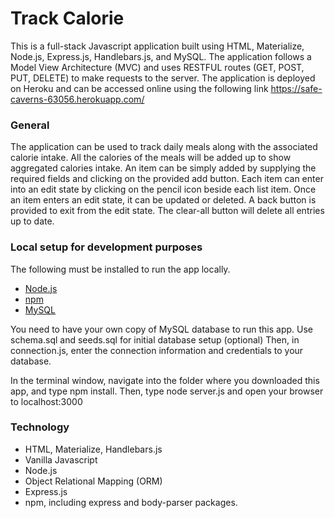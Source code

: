# Track Calorie #
This is a full-stack Javascript application built using HTML, Materialize, Node.js, Express.js, Handlebars.js, and MySQL.
The application follows a Model View Architecture (MVC) and uses RESTFUL routes (GET, POST, PUT, DELETE) to make requests to the server.
The application is deployed on Heroku and can be accessed online using the following link https://safe-caverns-63056.herokuapp.com/


### General ###
The application can be used to track daily meals along with the associated calorie intake. All the calories of the meals will be added up to
show aggregated calories intake. An item can be simply added by supplying the required fields and clicking on the provided add button.
Each item can enter into an edit state by clicking on the pencil icon beside each list item. Once an item enters an edit state, it can be 
updated or deleted. A back button is provided to exit from the edit state. The clear-all button will delete all entries up to date.

### Local setup for development purposes ###
The following must be installed to run the app locally.

* [Node.js](https://nodejs.org/en/)
* [npm](https://www.npmjs.com)
* [MySQL](https://www.mysql.com)

You need to have your own copy of MySQL database to run this app. Use schema.sql and seeds.sql for initial database setup (optional)
Then, in connection.js, enter the connection information and credentials to your database.

In the terminal window, navigate into the folder where you downloaded this app, and type npm install. Then, type node server.js and open your
browser to localhost:3000

### Technology ###

* HTML, Materialize, Handlebars.js
* Vanilla Javascript
* Node.js
* Object Relational Mapping (ORM)
* Express.js
* npm, including express and body-parser packages.
